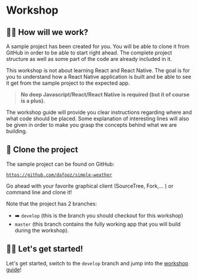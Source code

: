 # Workshop

## 👨‍💻 How will we work?

A sample project has been created for you. You will be able to clone it from GitHub in order to be able to start right ahead. The complete project structure as well as some part of the code are already included in it. 

This workshop is not about learning React and React Native. The goal is for you to understand how a React Native application is built and be able to see it get from the sample project to the expected app.

>**No deep Javascript/React/React Native is required (but it of course is a plus).**

The workshop guide will provide you clear instructions regarding where and what code should be placed. Some explanation of interesting lines will also be given in order to make you grasp the concepts behind what we are building.

## 📑 Clone the project

The sample project can be found on GitHub:

[`https://github.com/dafooz/simple-weather`](https://github.com/dafooz/simple-weather)

Go ahead with your favorite graphical client (SourceTree, Fork,... ) or command line and clone it!

Note that the project has 2 branches:

- ➡️ `develop` (this is the branch you should checkout for this workshop)
- `master` (this branch contains the fully working app that you will build during the workshop).


## 🏃‍♂️ Let's get started!
Let's get started, switch to the `develop` branch and jump into the [workshop guide]()!